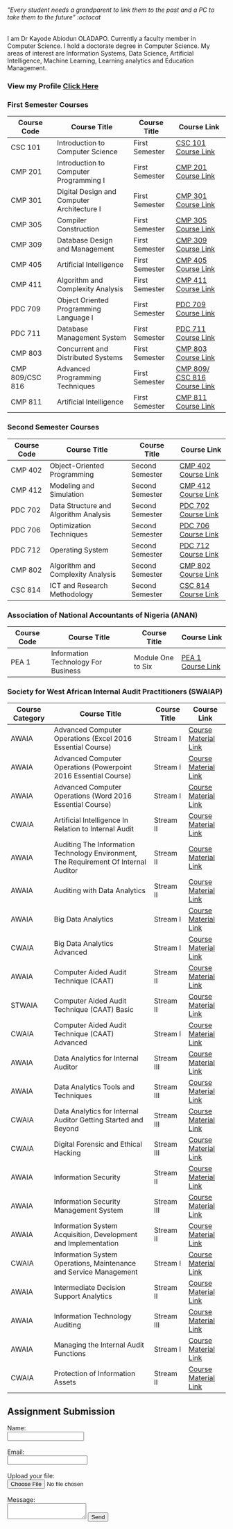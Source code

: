 ###### "_Every student needs a grandparent to link them to the past and a PC to take them to the future_" :octocat


I am Dr Kayode Abiodun OLADAPO. Currently a faculty member in Computer Science.
I hold a doctorate degree in Computer Science. My areas of interest are Information Systems, Data Science, Artificial Intelligence, Machine Learning, Learning analytics and Education Management. 

### View my Profile [Click Here](https://sites.google.com/view/kayodeabiodunoladapo)

### First Semester Courses 

Course Code | Course Title   | Course Title      | Course Link
------------ | -------------  | -------------   | -------------
CSC 101 | Introduction to Computer Science | First Semester | [CSC 101 Course Link](https://oladapokayodeabiodun.github.io/csc101)
CMP 201 | Introduction to Computer Programming I  | First Semester | [CMP 201 Course Link](https://oladapokayodeabiodun.github.io/cmp201)
CMP 301 | Digital Design and Computer Architecture I  | First Semester | [CMP 301 Course Link](https://oladapokayodeabiodun.github.io/cmp301)
CMP 305 | Compiler Construction | First Semester | [CMP 305 Course Link](https://oladapokayodeabiodun.github.io/cmp305)
CMP 309 | Database Design and Management  | First Semester | [CMP 309 Course Link](https://oladapokayodeabiodun.github.io/cmp309)
CMP 405 | Artificial Intelligence  | First Semester | [CMP 405 Course Link](https://oladapokayodeabiodun.github.io/cmp405)
CMP 411 | Algorithm and Complexity Analysis  | First Semester | [CMP 411 Course Link](https://oladapokayodeabiodun.github.io/cmp411)
PDC 709 | Object Oriented Programming Language I  | First Semester | [PDC 709 Course Link](https://oladapokayodeabiodun.github.io/pdc709)
PDC 711 | Database Management System  | First Semester | [PDC 711 Course Link](https://oladapokayodeabiodun.github.io/pdc711)
CMP 803 | Concurrent and Distributed Systems  | First Semester | [CMP 803 Course Link](https://oladapokayodeabiodun.github.io/cmp803)
CMP 809/CSC 816 | Advanced Programming Techniques  | First Semester | [CMP 809/ CSC 816 Course Link](https://oladapokayodeabiodun.github.io/cmp809)
CMP 811 | Artificial Intelligence   | First Semester | [CMP 811 Course Link](https://oladapokayodeabiodun.github.io/cmp811)

### Second Semester Courses 

Course Code | Course Title   | Course Title      | Course Link
------------ | -------------  | -------------   | -------------
CMP 402 | Object-Oriented Programming  | Second Semester | [CMP 402 Course Link](https://oladapokayodeabiodun.github.io/cmp402)
CMP 412 | Modeling and Simulation  | Second Semester | [CMP 412 Course Link](https://oladapokayodeabiodun.github.io/cmp412)
PDC 702 | Data Structure and Algorithm Analysis | Second Semester | [PDC 702 Course Link](https://oladapokayodeabiodun.github.io/pdc702)
PDC 706 | Optimization Techniques       | Second Semester | [PDC 706 Course Link](https://oladapokayodeabiodun.github.io/pdc706)
PDC 712 | Operating System      | Second Semester | [PDC 712 Course Link](https://oladapokayodeabiodun.github.io/pdc712)
CMP 802 | Algorithm and Complexity Analysis | Second Semester | [CMP 802 Course Link](https://oladapokayodeabiodun.github.io/cmp802)
CSC 814 | ICT and Research Methodology | Second Semester | [CSC 814 Course Link](https://oladapokayodeabiodun.github.io/csc814)


### Association of National Accountants of Nigeria (ANAN)

Course Code | Course Title   | Course Title      | Course Link
------------ | -------------  | -------------   | -------------
PEA 1 | Information Technology For Business  | Module One to Six | [PEA 1 Course Link](https://oladapokayodeabiodun.github.io/pea1)

### Society for West African Internal Audit Practitioners (SWAIAP) 

Course Category | Course Title   | Course Title      | Course Link
--------------- | ---------------------------------------  | -------------   | --------------------------
AWAIA | Advanced Computer Operations (Excel 2016 Essential Course)  | Stream I | [Course Material Link](https://oladapokayodeabiodun.github.io/acoe)
AWAIA | Advanced Computer Operations (Powerpoint 2016 Essential Course)  | Stream I | [Course Material Link](https://oladapokayodeabiodun.github.io/acop)
AWAIA | Advanced Computer Operations (Word 2016 Essential Course)  | Stream I | [Course Material Link](https://oladapokayodeabiodun.github.io/acow)
CWAIA | Artificial Intelligence In Relation to Internal Audit  | Stream II | [Course Material Link](https://oladapokayodeabiodun.github.io/aiia)
AWAIA | Auditing The Information Technology Environment, The Requirement Of Internal Auditor  | Stream II | [Course Material Link](https://oladapokayodeabiodun.github.io/aift)
AWAIA | Auditing with Data Analytics  | Stream II | [Course Material Link](https://oladapokayodeabiodun.github.io/ada)
AWAIA | Big Data Analytics  | Stream I | [Course Material Link](https://oladapokayodeabiodun.github.io/bda)
CWAIA | Big Data Analytics Advanced | Stream I | [Course Material Link](https://oladapokayodeabiodun.github.io/bdaa)
AWAIA | Computer Aided Audit Technique (CAAT)  | Stream II | [Course Material Link](https://oladapokayodeabiodun.github.io/bda)
STWAIA | Computer Aided Audit Technique (CAAT) Basic | Stream II |[Course Material Link](https://oladapokayodeabiodun.github.io/bda)
CWAIA | Computer Aided Audit Technique (CAAT) Advanced | Stream I | [Course Material Link](https://oladapokayodeabiodun.github.io/bda)
AWAIA | Data Analytics for Internal Auditor | Stream III | [Course Material Link](https://oladapokayodeabiodun.github.io/bda)
AWAIA | Data Analytics Tools and Techniques | Stream III | [Course Material Link](https://oladapokayodeabiodun.github.io/bda)
CWAIA | Data Analytics for Internal Auditor Getting Started and Beyond| Stream III | [Course Material Link](https://oladapokayodeabiodun.github.io/bda)
CWAIA | Digital Forensic and Ethical Hacking  | Stream III | [Course Material Link](https://oladapokayodeabiodun.github.io/dfeh)
AWAIA | Information Security  | Stream II | [Course Material Link](https://oladapokayodeabiodun.github.io/dfeh)
AWAIA | Information Security Management System | Stream III | [Course Material Link](https://oladapokayodeabiodun.github.io/dfeh)
AWAIA | Information System Acquisition, Development and Implementation | Stream II | [Course Material Link](https://oladapokayodeabiodun.github.io/dfeh)
CWAIA | Information System Operations, Maintenance and Service Management | Stream I  | [Course Material Link](https://oladapokayodeabiodun.github.io/dfeh)
AWAIA | Intermediate Decision Support Analytics | Stream II | [Course Material Link](https://oladapokayodeabiodun.github.io/dfeh)
AWAIA | Information Technology Auditing | Stream III | [Course Material Link](https://oladapokayodeabiodun.github.io/dfeh)
AWAIA | Managing the Internal Audit Functions | Stream I | [Course Material Link](https://oladapokayodeabiodun.github.io/dfeh)
CWAIA | Protection of Information Assets | Stream II | [Course Material Link](https://oladapokayodeabiodun.github.io/dfeh)




## Assignment Submission 

<!-- Sample HTML Form -->
<form action="mailto:oladapoka@mcu.edu.ng"
method="POST"
enctype="multipart/form-data"
name="EmailForm">
    Name:<br>
    <input type="text" size="19" name="Contact-Name"><br><br>
    Email:<br>
    <input type="email" name="Contact-Email"><br><br> 
    Upload your file:<br>
    <input type="file" /><br><br>
    Message:<br> 
       <textarea name="message"></textarea> 
   <button type="submit" value="Submit">Send</button>
</form>  

